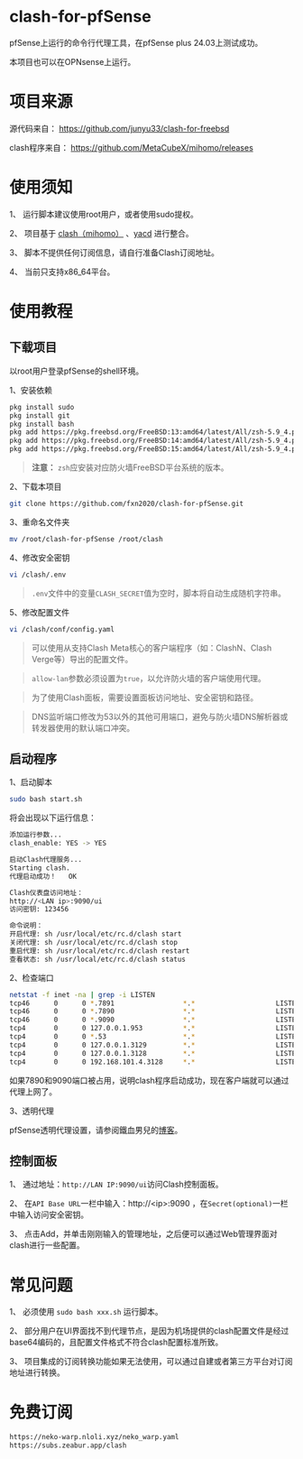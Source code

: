 # clash-for-pfSense
pfSense上运行的命令行代理工具，在pfSense plus 24.03上测试成功。

本项目也可以在OPNsense上运行。

# 项目来源
源代码来自：
https://github.com/junyu33/clash-for-freebsd

clash程序来自：
https://github.com/MetaCubeX/mihomo/releases

# 使用须知

1、 运行脚本建议使用root用户，或者使用sudo提权。

2、 项目基于 [clash（mihomo）](https://github.com/MetaCubeX/mihomo/releases) 、[yacd](https://github.com/haishanh/yacd) 进行整合。

3、 脚本不提供任何订阅信息，请自行准备Clash订阅地址。

4、 当前只支持x86_64平台。

# 使用教程

## 下载项目

以root用户登录pfSense的shell环境。

1、安装依赖
```bash
pkg install sudo
pkg install git
pkg install bash
pkg add https://pkg.freebsd.org/FreeBSD:13:amd64/latest/All/zsh-5.9_4.pkg
pkg add https://pkg.freebsd.org/FreeBSD:14:amd64/latest/All/zsh-5.9_4.pkg
pkg add https://pkg.freebsd.org/FreeBSD:15:amd64/latest/All/zsh-5.9_4.pkg
```
> **注意：** `zsh`应安装对应防火墙FreeBSD平台系统的版本。

2、下载本项目
```bash
git clone https://github.com/fxn2020/clash-for-pfSense.git
```
3、重命名文件夹
```bash
mv /root/clash-for-pfSense /root/clash
```
4、修改安全密钥
```bash
vi /clash/.env
```
> `.env`文件中的变量`CLASH_SECRET`值为空时，脚本将自动生成随机字符串。

5、修改配置文件
```bash
vi /clash/conf/config.yaml
```
> 可以使用从支持Clash Meta核心的客户端程序（如：ClashN、Clash Verge等）导出的配置文件。

> `allow-lan`参数必须设置为`true`，以允许防火墙的客户端使用代理。

> 为了使用Clash面板，需要设置面板访问地址、安全密钥和路径。

> DNS监听端口修改为53以外的其他可用端口，避免与防火墙DNS解析器或转发器使用的默认端口冲突。

## 启动程序

1、启动脚本
```bash
sudo bash start.sh
```
将会出现以下运行信息：

```bash
添加运行参数...
clash_enable: YES -> YES

启动Clash代理服务...
Starting clash.
代理启动成功！   OK  

Clash仪表盘访问地址：
http://<LAN ip>:9090/ui 
访问密钥: 123456 

命令说明：
开启代理: sh /usr/local/etc/rc.d/clash start 
关闭代理: sh /usr/local/etc/rc.d/clash stop 
重启代理: sh /usr/local/etc/rc.d/clash restart 
查看状态: sh /usr/local/etc/rc.d/clash status 
```
2、检查端口
```bash
netstat -f inet -na | grep -i LISTEN
tcp46      0      0 *.7891                 *.*                    LISTEN     
tcp46      0      0 *.7890                 *.*                    LISTEN     
tcp46      0      0 *.9090                 *.*                    LISTEN     
tcp4       0      0 127.0.0.1.953          *.*                    LISTEN     
tcp4       0      0 *.53                   *.*                    LISTEN     
tcp4       0      0 127.0.0.1.3129         *.*                    LISTEN     
tcp4       0      0 127.0.0.1.3128         *.*                    LISTEN     
tcp4       0      0 192.168.101.4.3128     *.*                    LISTEN 
```
如果7890和9090端口被占用，说明clash程序启动成功，现在客户端就可以通过代理上网了。

3、透明代理

pfSense透明代理设置，请参阅鐵血男兒的[博客](https://pfchina.org/?p=10626)。
<br>

## 控制面板

1、 通过地址：`http://LAN IP:9090/ui`访问Clash控制面板。

2、 在`API Base URL`一栏中输入：http://\<ip\>:9090 ，在`Secret(optional)`一栏中输入访问安全密钥。

3、 点击Add，并单击刚刚输入的管理地址，之后便可以通过Web管理界面对clash进行一些配置。

# 常见问题

1、 必须使用 `sudo bash xxx.sh` 运行脚本。

2、 部分用户在UI界面找不到代理节点，是因为机场提供的clash配置文件是经过base64编码的，且配置文件格式不符合clash配置标准所致。

3、 项目集成的订阅转换功能如果无法使用，可以通过自建或者第三方平台对订阅地址进行转换。

# 免费订阅
```bash
https://neko-warp.nloli.xyz/neko_warp.yaml
https://subs.zeabur.app/clash
```
